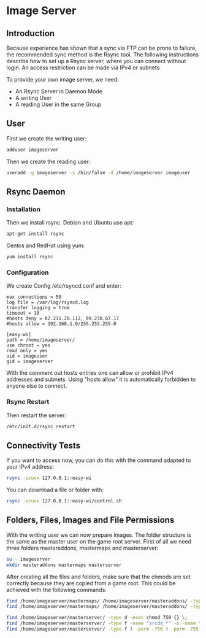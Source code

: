 # Image Server

## Introduction

Because experience has shown that a sync via FTP can be prone to failure, the recommended sync method is the Rsync tool.
The following instructions describe how to set up a Rsync server, where you can connect without login. An access restriction can be made via IPv4 or subnets

To provide your own image server, we need:

- An Rsync Server in Daemon Mode
- A writing User
- A reading User in the same Group

## User

First we create the writing user:

```sh
adduser imageserver
```

Then we create the reading user:

```sh
useradd -g imageserver -s /bin/false -d /home/imageserver imageuser
```

## Rsync Daemon

### Installation

Then we install rsync. Debian and Ubuntu use apt:

```sh
apt-get install rsync
```

Centos and RedHat using yum:

```sh
yum install rsync
```

### Configuration

We create Config /etc/rsyncd.conf and enter:

```
max connections = 50
log file = /var/log/rsyncd.log
transfer logging = true
timeout = 10
#hosts deny = 82.211.20.112, 89.238.67.17
#hosts allow = 192.168.1.0/255.255.255.0

[easy-wi]
path = /home/imageserver/
use chroot = yes
read only = yes
uid = imageuser
gid = imageserver
```

With the comment out hosts entries one can allow or prohibit IPv4 addresses and subnets. Using "hosts allow" it is automatically forbidden to anyone else to connect.

### Rsync Restart

Then restart the server:

```sh
/etc/init.d/rsync restart
```

## Connectivity Tests

If you want to access now, you can do this with the command adapted to your IPv4 address:

```sh
rsync -azuvx 127.0.0.1::easy-wi
```

You can download a file or folder with:

```sh
rsync -azuvx 127.0.0.1::easy-wi/control.sh
```

## Folders, Files, Images and File Permissions

With the writing user we can now prepare images. The folder structure is the same as the master user on the game root server.
First of all we need three folders masteraddons, mastermaps and masterserver:

```sh
su - imageserver
mkdir masteraddons mastermaps masterserver
```

After creating all the files and folders, make sure that the chmods are set correctly because they are copied from a game root.
This could be achieved with the following commands:

```sh
find /home/imageserver/mastermaps/ /home/imageserver/masteraddons/ -type f -exec chmod 640 {} \;
find /home/imageserver/mastermaps/ /home/imageserver/masteraddons/ -type d -exec chmod 750 {} \;

find /home/imageserver/masterserver/ -type d -exec chmod 750 {} \;
find /home/imageserver/masterserver/ -type f -name "srcds_*" -o -name "hlds_*" -o -name "*.run" -o -name "*.sh" -exec chmod 750 {} \;
find /home/imageserver/masterserver/ -type f ! -perm -750 ! -perm -755 -exec chmod 640 {} \;
```
